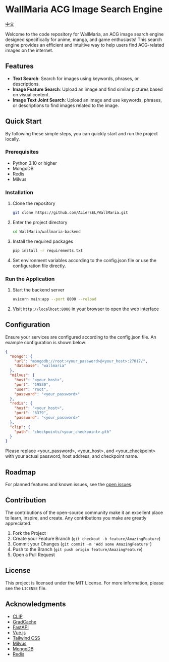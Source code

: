 # WallMaria ACG Image Search Engine
[中文](README.zh.md)

Welcome to the code repository for WallMaria, an ACG image search engine designed specifically for anime, manga, and game enthusiasts! This search engine provides an efficient and intuitive way to help users find ACG-related images on the internet.

## Features

- **Text Search**: Search for images using keywords, phrases, or descriptions.
- **Image Feature Search**: Upload an image and find similar pictures based on visual content.
- **Image Text Joint Search**: Upload an image and use keywords, phrases, or descriptions to find images related to the image.

## Quick Start

By following these simple steps, you can quickly start and run the project locally.

### Prerequisites

- Python 3.10 or higher
- MongoDB
- Redis
- Milvus

### Installation

1. Clone the repository
   ```sh
   git clone https://github.com/ALiersEL/WallMaria.git
   ```
2. Enter the project directory
   ```sh
   cd WallMaria/wallmaria-backend
   ```
3. Install the required packages
   ```sh
   pip install -r requirements.txt
   ```
4. Set environment variables according to the config.json file or use the configuration file directly.


### Run the Application

1. Start the backend server
   ```sh
   uvicorn main:app --port 8000 --reload
   ```
2. Visit `http://localhost:8000` in your browser to open the web interface

## Configuration

Ensure your services are configured according to the config.json file. An example configuration is shown below:
```json
{
  "mongo": {
    "url": "mongodb://root:<your_password>@<your_host>:27017/",
    "database": "wallmaria"
  },
  "milvus": {
    "host": "<your_host>",
    "port": "19530",
    "user": "root",
    "password": "<your_password>"
  },
  "redis": {
    "host": "<your_host>",
    "port": "6379",
    "password": "<your_password>"
  },
  "clip": {
    "path": "checkpoints/<your_checkpoint>.pth"
  }
}
```
Please replace <your_password>, <your_host>, and <your_checkpoint> with your actual password, host address, and checkpoint name.

## Roadmap

For planned features and known issues, see the [open issues](https://github.com/ALiersEL/WallMaria/issues).

## Contribution

The contributions of the open-source community make it an excellent place to learn, inspire, and create. Any contributions you make are greatly appreciated.

1. Fork the Project
2. Create your Feature Branch (`git checkout -b feature/AmazingFeature`)
3. Commit your Changes (`git commit -m 'Add some AmazingFeature'`)
4. Push to the Branch (`git push origin feature/AmazingFeature`)
5. Open a Pull Request

## License

This project is licensed under the MIT License. For more information, please see the `LICENSE` file.

## Acknowledgments

- [CLIP](https://github.com/openai/clip)
- [GradCache](https://github.com/luyug/GradCache)
- [FastAPI](https://fastapi.tiangolo.com/)
- [Vue.js](https://vuejs.org/)
- [Tailwind CSS](https://tailwindcss.com/)
- [Milvus](https://milvus.io/)
- [MongoDB](https://www.mongodb.com/)
- [Redis](https://redis.io/)
